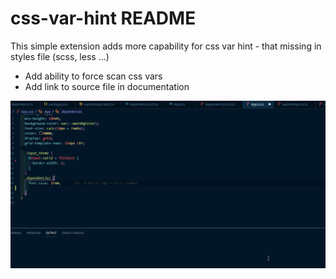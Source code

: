 # css-var-hint README

This simple extension adds more capability for css var hint -
 that missing in styles file (scss, less ...)

 * Add ability to force scan css vars
 * Add link to source file in documentation


![Alt Text](./media/css-var-hint.gif)